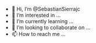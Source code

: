 - 👋 Hi, I’m @SebastianSierrajc
- 👀 I’m interested in ...
- 🌱 I’m currently learning ...
- 💞️ I’m looking to collaborate on ...
- 📫 How to reach me ...

<!---
SebastianSierrajc/SebastianSierrajc is a ✨ special ✨ repository because its `README.md` (this file) appears on your GitHub profile.
You can click the Preview link to take a look at your changes.
--->
